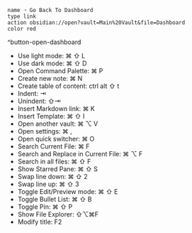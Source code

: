 
```button
name ➝ Go Back To Dashboard
type link
action obsidian://open?vault=Main%20Vault&file=Dashboard
color red 
```
^button-open-dashboard

- Use light mode: ⌘ ⇧ L
- Use dark mode: ⌘ ⇧ D
- Open Command Palette: ⌘ P
- Create new note: ⌘ N
- Create table of content: ctrl alt ⇧ t
- Indent: ⇥
- Unindent: ⇧⇥
- Insert Markdown link: ⌘ K
- Insert Template: ⌘ ⇧ I
- Open another vault: ⌘ ⌥ V
- Open settings: ⌘ ,
- Open quick switcher: ⌘ O
- Search Current File: ⌘ F
- Search and Replace in Current File: ⌘ ⌥ F
- Search in all files: ⌘ ⇧ F
- Show Starred Pane: ⌘ ⇧ S
- Swap line down: ⌘ ⇧ 2
- Swap line up: ⌘ ⇧ 3
- Toggle Edit/Preview mode: ⌘ ⇧ E
- Toggle Bullet List: ⌘ ⇧ B
- Toggle Pin: ⌘ ⇧ P
- Show File Explorer: ⇧⌥⌘F
- Modify title: F2




